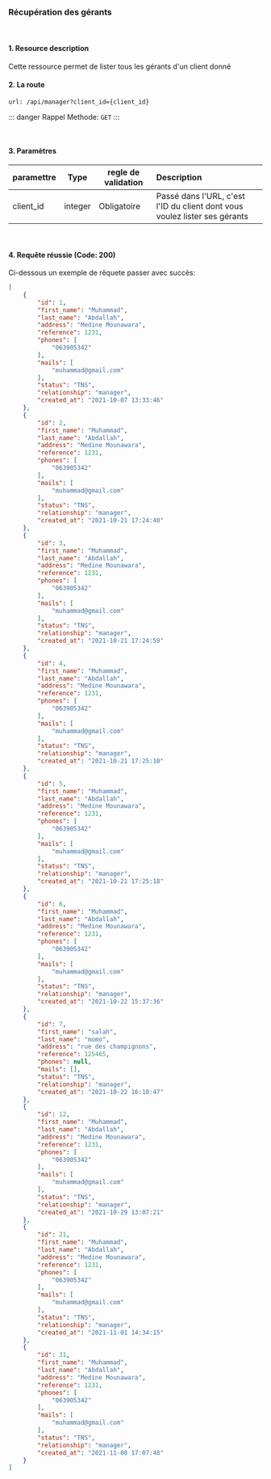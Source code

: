 <meta charset="utf-8"/>

### Récupération des gérants

<br />

#### 1. Resource description

Cette ressource permet de lister tous les gérants d'un client donné

#### 2. La route
```
url: /api/manager?client_id={client_id}
```

::: danger Rappel
Methode:  `GET`
:::

<br />

#### 3. Paramètres

| paramettre | Type | regle de validation | Description |
| -------------------- | :---------: | ------------------------------------------------------------------------------------------------------------ | :-------------------------------------------------------------------------------------------------------- |
| client_id | integer | Obligatoire | Passé dans l'URL, c'est l'ID du client dont vous voulez lister ses gérants|

<br />

#### 4. Requête réussie (Code: 200)

Ci-dessous un exemple de rêquete passer avec succès:

``` JSON
[
    {
        "id": 1,
        "first_name": "Muhammad",
        "last_name": "Abdallah",
        "address": "Medine Mounawara",
        "reference": 1231,
        "phones": [
            "063905342"
        ],
        "mails": [
            "muhammad@gmail.com"
        ],
        "status": "TNS",
        "relationship": "manager",
        "created_at": "2021-10-07 13:33:46"
    },
    {
        "id": 2,
        "first_name": "Muhammad",
        "last_name": "Abdallah",
        "address": "Medine Mounawara",
        "reference": 1231,
        "phones": [
            "063905342"
        ],
        "mails": [
            "muhammad@gmail.com"
        ],
        "status": "TNS",
        "relationship": "manager",
        "created_at": "2021-10-21 17:24:40"
    },
    {
        "id": 3,
        "first_name": "Muhammad",
        "last_name": "Abdallah",
        "address": "Medine Mounawara",
        "reference": 1231,
        "phones": [
            "063905342"
        ],
        "mails": [
            "muhammad@gmail.com"
        ],
        "status": "TNS",
        "relationship": "manager",
        "created_at": "2021-10-21 17:24:59"
    },
    {
        "id": 4,
        "first_name": "Muhammad",
        "last_name": "Abdallah",
        "address": "Medine Mounawara",
        "reference": 1231,
        "phones": [
            "063905342"
        ],
        "mails": [
            "muhammad@gmail.com"
        ],
        "status": "TNS",
        "relationship": "manager",
        "created_at": "2021-10-21 17:25:10"
    },
    {
        "id": 5,
        "first_name": "Muhammad",
        "last_name": "Abdallah",
        "address": "Medine Mounawara",
        "reference": 1231,
        "phones": [
            "063905342"
        ],
        "mails": [
            "muhammad@gmail.com"
        ],
        "status": "TNS",
        "relationship": "manager",
        "created_at": "2021-10-21 17:25:18"
    },
    {
        "id": 6,
        "first_name": "Muhammad",
        "last_name": "Abdallah",
        "address": "Medine Mounawara",
        "reference": 1231,
        "phones": [
            "063905342"
        ],
        "mails": [
            "muhammad@gmail.com"
        ],
        "status": "TNS",
        "relationship": "manager",
        "created_at": "2021-10-22 15:37:36"
    },
    {
        "id": 7,
        "first_name": "salah",
        "last_name": "momo",
        "address": "rue des champignons",
        "reference": 125465,
        "phones": null,
        "mails": [],
        "status": "TNS",
        "relationship": "manager",
        "created_at": "2021-10-22 16:10:47"
    },
    {
        "id": 12,
        "first_name": "Muhammad",
        "last_name": "Abdallah",
        "address": "Medine Mounawara",
        "reference": 1231,
        "phones": [
            "063905342"
        ],
        "mails": [
            "muhammad@gmail.com"
        ],
        "status": "TNS",
        "relationship": "manager",
        "created_at": "2021-10-29 13:07:21"
    },
    {
        "id": 21,
        "first_name": "Muhammad",
        "last_name": "Abdallah",
        "address": "Medine Mounawara",
        "reference": 1231,
        "phones": [
            "063905342"
        ],
        "mails": [
            "muhammad@gmail.com"
        ],
        "status": "TNS",
        "relationship": "manager",
        "created_at": "2021-11-01 14:34:15"
    },
    {
        "id": 31,
        "first_name": "Muhammad",
        "last_name": "Abdallah",
        "address": "Medine Mounawara",
        "reference": 1231,
        "phones": [
            "063905342"
        ],
        "mails": [
            "muhammad@gmail.com"
        ],
        "status": "TNS",
        "relationship": "manager",
        "created_at": "2021-11-08 17:07:48"
    }
]
```

